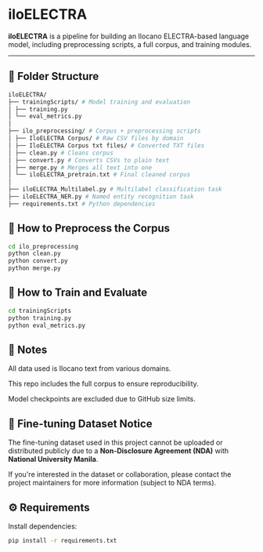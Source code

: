 # iloELECTRA

**iloELECTRA** is a pipeline for building an Ilocano ELECTRA-based language model, including preprocessing scripts, a full corpus, and training modules.

---

## 📁 Folder Structure
```bash
iloELECTRA/
├── trainingScripts/ # Model training and evaluation
│ ├── training.py
│ └── eval_metrics.py
│
├── ilo_preprocessing/ # Corpus + preprocessing scripts
│ ├── IloELECTRA Corpus/ # Raw CSV files by domain
│ ├── IloELECTRA Corpus txt files/ # Converted TXT files
│ ├── clean.py # Cleans corpus
│ ├── convert.py # Converts CSVs to plain text
│ ├── merge.py # Merges all text into one
│ └── iloELECTRA_pretrain.txt # Final cleaned corpus
│
├── iloELECTRA_Multilabel.py # Multilabel classification task
├── iloELECTRA_NER.py # Named entity recognition task
├── requirements.txt # Python dependencies
```
## 🧹 How to Preprocess the Corpus

```bash
cd ilo_preprocessing
python clean.py
python convert.py
python merge.py
```

## 🧠 How to Train and Evaluate
```bash
cd trainingScripts
python training.py
python eval_metrics.py
```

## 📌 Notes
All data used is Ilocano text from various domains.

This repo includes the full corpus to ensure reproducibility.

Model checkpoints are excluded due to GitHub size limits.


## 🔐 Fine-tuning Dataset Notice

The fine-tuning dataset used in this project cannot be uploaded or distributed publicly due to a **Non-Disclosure Agreement (NDA)** with **National University Manila**.

If you're interested in the dataset or collaboration, please contact the project maintainers for more information (subject to NDA terms).


## ⚙️ Requirements
Install dependencies:

```bash
pip install -r requirements.txt
